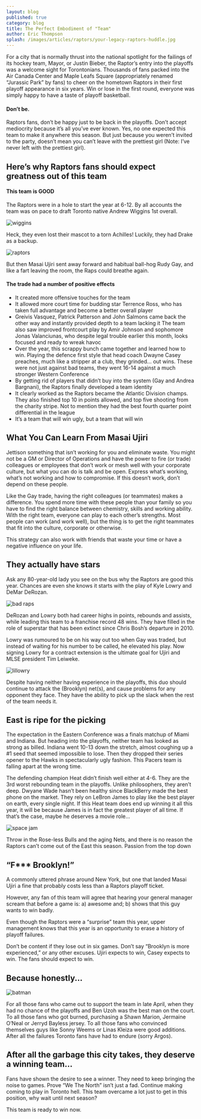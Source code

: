 ```yaml
---
layout: blog
published: true
category: blog
title: The Perfect Embodiment of "Team"
author: Eric Thompson
splash: /images/articles/raptors/your-legacy-raptors-huddle.jpg
---
```


For a city that is normally thrust into the national spotlight for the failings of its hockey team, Mayor, or Justin Bieber, the Raptor’s entry into the playoffs was a welcome sight for Torontonians. Thousands of fans packed into the Air Canada Center and Maple Leafs Square (appropriately renamed “Jurassic Park” by fans) to cheer on the hometown Raptors in their first playoff appearance in six years. Win or lose in the first round, everyone was simply happy to have a taste of playoff basketball.

#### Don’t be.

Raptors fans, don’t be happy just to be back in the playoffs. Don’t accept mediocrity because it’s all you’ve ever known. Yes, no one expected this team to make it anywhere this season. But just because you weren’t invited to the party, doesn’t mean you can’t leave with the prettiest girl (Note: I’ve never left with the prettiest girl).

## Here’s why Raptors fans should expect greatness out of this team

#### This team is GOOD	

The Raptors were in a hole to start the year at 6-12. By all accounts the team was on pace to draft Toronto native Andrew Wiggins 1st overall. 
	  
![wiggins](/images/articles/raptors/your-legacy-wiggins.jpg)

Heck, they even lost their mascot to a torn Achilles! Luckily, they had Drake as a backup.

![raptors](/images/articles/raptors/your-legacy-toronto-rappers.jpg)

But then Masai Ujiri sent away forward and habitual ball-hog Rudy Gay, and like a fart leaving the room, the Raps could breathe again. 

#### The trade had a number of positive effects 

- It created more offensive touches for the team 
- It allowed more court time for budding star Terrence Ross, who has taken full advantage and become a better overall player 
- Greivis Vasquez, Patrick Patterson and John Salmons came back the other way and instantly provided depth to a team lacking it 
The team also saw improved frontcourt play by Amir Johnson and sophomore Jonas Valanciunas, who despite legal trouble earlier this month, looks focused and ready to wreak havoc
- Over the year, this scrappy bunch came together and learned how to win. Playing the defence first style that head coach Dwayne Casey preaches, much like a stripper at a club, they grinded... out wins. These were not just against bad teams, they went 16-14 against a much stronger Western Conference
- By getting rid of players that didn’t buy into the system (Gay and Andrea Bargnani), the Raptors finally developed a team identity
- It clearly worked as the Raptors became the Atlantic Division champs.  They also finished top 10 in points allowed, and top five shooting from the charity stripe. Not to mention they had the best fourth quarter point differential in the league
- It’s a team that will win ugly, but a team that will win

## What You Can Learn From Masai Ujiri 

Jettison something that isn’t working for you and eliminate waste. You might not be a GM or Director of Operations and have the power to fire (or trade) colleagues or employees that don’t work or mesh well with your corporate culture, but what you can do is talk and be open. Express what’s working, what’s not working and how to compromise. If this doesn’t work, don’t depend on these people.  

Like the Gay trade, having the right colleagues (or teammates) makes a difference. You spend more time with these people than your family so you have to find the right balance between chemistry, skills and working ability. With the right team, everyone can play to each other’s strengths. Most people can work (and work well), but the thing is to get the right teammates that fit into the culture, corporate or otherwise.

This strategy can also work with friends that waste your time or have a negative influence on your life.  

## They actually have stars

Ask any 80-year-old lady you see on the bus why the Raptors are good this year. Chances are even she knows it starts with the play of Kyle Lowry and DeMar DeRozan. 

![bad raps](/images/articles/raptors/your-legacy-bad-raps.jpg)

DeRozan and Lowry both had career highs in points, rebounds and assists, while leading this team to a franchise record 48 wins. They have filled in the role of superstar that has been extinct since Chris Bosh’s departure in 2010.

Lowry was rumoured to be on his way out too when Gay was traded, but instead of waiting for his number to be called, he elevated his play. Now signing Lowry for a contract extension is the ultimate goal for Ujiri and MLSE president Tim Leiweke. 

![lillowry](/images/articles/raptors/your-legacy-lillowrythatcould.jpg)

Despite having neither having experience in the playoffs, this duo should continue to attack the (Brooklyn) net(s), and cause problems for any opponent they face. They have the ability to pick up the slack when the rest of the team needs it.

## East is ripe for the picking

The expectation in the Eastern Conference was a finals matchup of Miami and Indiana. But heading into the playoffs, neither team has looked as strong as billed. Indiana went 10-13 down the stretch, almost coughing up a #1 seed that seemed impossible to lose. Then they dropped their series opener to the Hawks in spectacularly ugly fashion. This Pacers team is falling apart at the wrong time.

The defending champion Heat didn’t finish well either at 4-6. They are the 3rd worst rebounding team in the playoffs. Unlike philosophers, they aren’t deep. Dwyane Wade hasn’t been healthy since BlackBerry made the best phone on the market.  They rely on LeBron James to play like the best player on earth, every single night. If this Heat team does end up winning it all this year, it will be because James is in fact the greatest player of all time. If that’s the case, maybe he deserves a movie role...

![space jam](/images/articles/raptors/your-legacy-lebron-james.jpg)

Throw in the Rose-less Bulls and the aging Nets, and there is no reason the Raptors can’t come out of the East this season.
Passion from the top down

## “F*** Brooklyn!”

A commonly uttered phrase around New York, but one that landed Masai Ujiri a fine that probably costs less than a Raptors playoff ticket.

However, any fan of this team will agree that hearing your general manager scream that before a game is: a) awesome and; b) shows that this guy wants to win badly.

Even though the Raptors were a “surprise” team this year, upper management knows that this year is an opportunity to erase a history of playoff failures.

Don’t be content if they lose out in six games. Don’t say “Brooklyn is more experienced,” or any other excuses. Ujiri expects to win, Casey expects to win. The fans should expect to win.

## Because honestly...

![batman](/images/articles/raptors/your-legacy-batman.jpg)

For all those fans who came out to support the team in late April, when they had no chance of the playoffs and Ben Uzoh was the best man on the court. To all those fans who got burned, purchasing a Shawn Marion, Jermaine O’Neal or Jerryd Bayless jersey. To all those fans who convinced themselves guys like Sonny Weems or Linas Kleiza were good additions. After all the failures Toronto fans have had to endure (sorry Argos). 

## After all the garbage this city takes, they deserve a winning team...

Fans have shown the desire to see a winner. They need to keep bringing the noise to games. Prove “We The North” isn’t just a fad. Continue making coming to play in Toronto hell. This team overcame a lot just to get in this position, why wait until next season?

This team is ready to win now.